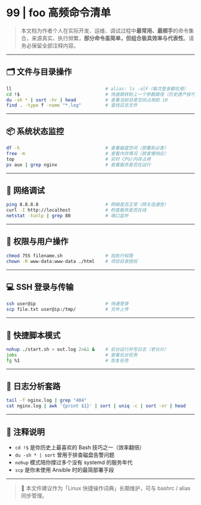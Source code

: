# 99 | foo 高频命令清单

> 本文档为作者个人在实际开发、运维、调试过程中**最常用、最顺手**的命令集合，来源真实、执行频繁，**部分命令虽简单，但组合极具效率与代表性**。请务必保留全部注释内容。

---

## 🗂️ 文件与目录操作

```bash
ll                                   # alias: ls -alF（每次登录都在用）
cd !$                                # 快速跳转到上一个参数路径（历史遗产技巧）
du -sh * | sort -hr | head           # 查看当前目录空间占用前 10
find . -type f -name "*.log"         # 查找日志文件
```

---

## 📦 系统状态监控

```bash
df -h                                # 查看磁盘空间（部署前必查）
free -m                              # 查看内存情况（排查慢响应）
top                                  # 实时 CPU/内存占用
ps aux | grep nginx                  # 查看服务是否在运行
```

---

## 🔌 网络调试

```bash
ping 8.8.8.8                         # 网络是否正常（网关连通性）
curl -I http://localhost             # 检查服务是否在线
netstat -tunlp | grep 80             # 端口监听
```

---

## 🔐 权限与用户操作

```bash
chmod 755 filename.sh                # 加执行权限
chown -R www-data:www-data ./html    # 项目目录授权
```

---

## 💻 SSH 登录与传输

```bash
ssh user@ip                          # 快速登录
scp file.txt user@ip:/tmp/           # 文件上传
```

---

## 📁 快捷脚本模式

```bash
nohup ./start.sh > out.log 2>&1 &    # 后台运行并写日志（老伙计）
jobs                                 # 查看后台任务
fg %1                                # 恢复任务
```

---

## 🧪 日志分析套路

```bash
tail -f nginx.log | grep "404"
cat nginx.log | awk '{print $1}' | sort | uniq -c | sort -nr | head
```

---

## 🧠 注释说明

- `cd !$` 是你历史上最喜欢的 Bash 技巧之一（效率翻倍）
- `du -sh * | sort` 曾用于排查磁盘告警问题
- `nohup` 模式陪你撑过多个没有 systemd 的服务年代
- `scp` 是你未使用 Ansible 时的最简部署手段

---

> 📁 本文件建议作为「Linux 快捷操作词典」长期维护，可与 bashrc / alias 同步管理。
